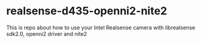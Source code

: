 # realsense-d435-openni2-nite2
This is repo about how to use your Intel Realsense camera with librealsense sdk2.0, openni2 driver and nite2

